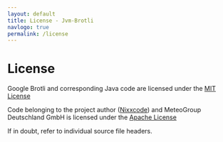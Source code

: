 ```yaml
---
layout: default
title: License - Jvm-Brotli
navlogo: true
permalink: /license
---
```

<style>{% include jvmbrotli.css %}</style>

# License
Google Brotli and corresponding Java code are licensed under the [MIT License](https://opensource.org/licenses/MIT)

Code belonging to the project author ([Nixxcode](https://github.com/nixxcode)) and MeteoGroup Deutschland GmbH is licensed under the [Apache License](https://www.apache.org/licenses/LICENSE-2.0)

If in doubt, refer to individual source file headers.
